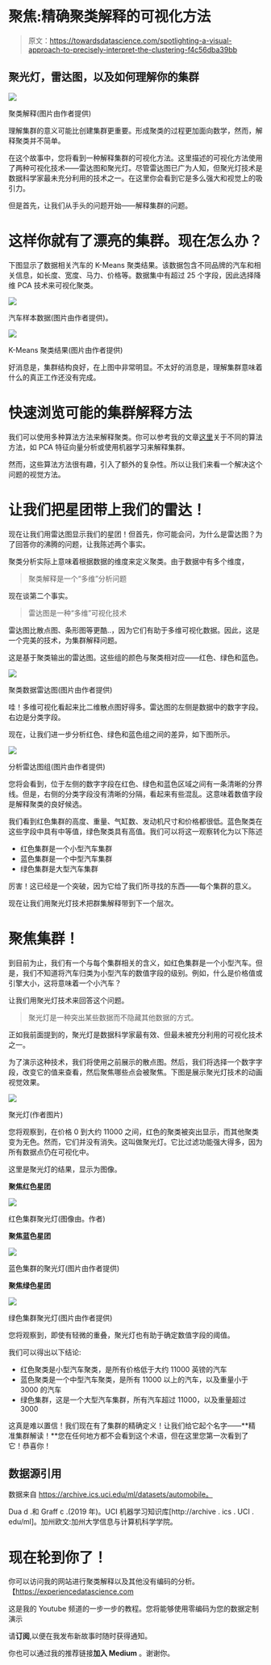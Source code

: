 # 聚焦:精确聚类解释的可视化方法

> 原文：<https://towardsdatascience.com/spotlighting-a-visual-approach-to-precisely-interpret-the-clustering-f4c56dba39bb>

## 聚光灯，雷达图，以及如何理解你的集群

![](img/7cdc5d18f0ce45dc7d56c2da19780655.png)

聚类解释(图片由作者提供)

理解集群的意义可能比创建集群更重要。形成聚类的过程更加面向数学，然而，解释聚类并不简单。

在这个故事中，您将看到一种解释集群的可视化方法。这里描述的可视化方法使用了两种可视化技术——雷达图和聚光灯。尽管雷达图已广为人知，但聚光灯技术是数据科学家最未充分利用的技术之一。在这里你会看到它是多么强大和视觉上的吸引力。

但是首先，让我们从手头的问题开始——解释集群的问题。

# 这样你就有了漂亮的集群。现在怎么办？

下图显示了数据相关汽车的 K-Means 聚类结果。该数据包含不同品牌的汽车和相关信息，如长度、宽度、马力、价格等。数据集中有超过 25 个字段，因此选择降维 PCA 技术来可视化聚类。

![](img/6576629b20653ab0fbfa6c6acfca0178.png)

汽车样本数据(图片由作者提供)。

![](img/f9e4cd69b756ffa753881a9832b7d1ac.png)

K-Means 聚类结果(图片由作者提供)

好消息是，集群结构良好，在上图中非常明显。不太好的消息是，理解集群意味着什么的真正工作还没有完成。

# 快速浏览可能的集群解释方法

我们可以使用多种算法方法来解释聚类。你可以参考我的文章[这里](/interpreting-clusters-29975099eea1)关于不同的算法方法，如 PCA 特征向量分析或使用机器学习来解释集群。

然而，这些算法方法很有趣，引入了额外的复杂性。所以让我们来看一个解决这个问题的视觉方法。

# 让我们把星团带上我们的雷达！

现在让我们用雷达图显示我们的星团！但首先，你可能会问，为什么是雷达图？为了回答你的沸腾的问题，让我陈述两个事实。

聚类分析实际上意味着根据数据的维度来定义聚类。由于数据中有多个维度，

> 聚类解释是一个“多维”分析问题

现在谈第二个事实。

> 雷达图是一种“多维”可视化技术

雷达图比散点图、条形图等更酷..，因为它们有助于多维可视化数据。因此，这是一个完美的技术，为集群解释问题。

这是基于聚类输出的雷达图。这些组的颜色与聚类相对应——红色、绿色和蓝色。

![](img/cc5f905da81b25c34c68c810cdff2a84.png)

聚类数据雷达图(图片由作者提供)

哇！多维可视化看起来比二维散点图好得多。雷达图的左侧是数据中的数字字段。右边是分类字段。

现在，让我们进一步分析红色、绿色和蓝色组之间的差异，如下图所示。

![](img/48f1eb80cd769679554843e7dc5320ad.png)

分析雷达图组(图片由作者提供)

您将会看到，位于左侧的数字字段在红色、绿色和蓝色区域之间有一条清晰的分界线。但是，右侧的分类字段没有清晰的分隔，看起来有些混乱。这意味着数值字段是解释聚类的良好候选。

我们看到红色集群的高度、重量、气缸数、发动机尺寸和价格都很低。蓝色聚类在这些字段中具有中等值，绿色聚类具有高值。我们可以将这一观察转化为以下陈述

*   红色集群是一个小型汽车集群
*   蓝色集群是一个中型汽车集群
*   绿色集群是大型汽车集群

厉害！这已经是一个突破，因为它给了我们所寻找的东西——每个集群的意义。

现在让我们用聚光灯技术把群集解释带到下一个层次。

# 聚焦集群！

到目前为止，我们有一个与每个集群相关的含义，如红色集群是一个小型汽车。但是，我们不知道将汽车归类为小型汽车的数值字段的级别。例如，什么是价格值或引擎大小，这将意味着一个小汽车？

让我们用聚光灯技术来回答这个问题。

> 聚光灯是一种突出某些数据而不隐藏其他数据的方式。

正如我前面提到的，聚光灯是数据科学家最有效、但最未被充分利用的可视化技术之一。

为了演示这种技术，我们将使用之前展示的散点图。然后，我们将选择一个数字字段，改变它的值来查看，然后聚焦哪些点会被聚焦。下图是展示聚光灯技术的动画视觉效果。

![](img/ed51e8f52e71b775c1f28bc792a3b20f.png)

聚光灯(作者图片)

您将观察到，在价格 0 到大约 11000 之间，红色的聚类被突出显示，而其他聚类变为无色。然而，它们并没有消失。这叫做聚光灯。它比过滤功能强大得多，因为所有数据点仍在可视化中。

这里是聚光灯的结果，显示为图像。

**聚焦红色星团**

![](img/f9ae9088609f97564780cc15bfb386ea.png)

红色集群聚光灯(图像由。作者)

**聚焦蓝色星团**

![](img/7f028f723b842fa3df039ad917a0f2af.png)

蓝色集群的聚光灯(图片由作者提供)

**聚焦绿色星团**

![](img/306abed03456366d5ebb3de8601d271c.png)

绿色集群聚光灯(图片由作者提供)

您将观察到，即使有轻微的重叠，聚光灯也有助于确定数值字段的阈值。

我们可以得出以下结论:

*   红色聚类是小型汽车聚类，是所有价格低于大约 11000 英镑的汽车
*   蓝色聚类是一个中型汽车聚类，是所有 11000 以上的汽车，以及重量小于 3000 的汽车
*   绿色集群，这是一个大型汽车集群，所有汽车超过 11000，以及重量超过 3000

这真是难以置信！我们现在有了集群的精确定义！让我们给它起个名字——**精准集群解读！**您在任何地方都不会看到这个术语，但在这里您第一次看到了它！恭喜你！

## 数据源引用

数据来自 https://archive.ics.uci.edu/ml/datasets/automobile。

Dua d .和 Graff c .(2019 年)。UCI 机器学习知识库[http://archive . ics . UCI . edu/ml]。加州欧文:加州大学信息与计算机科学学院。

# 现在轮到你了！

你可以访问我的网站进行聚类解释以及其他没有编码的分析。【https://experiencedatascience.com 

这是我的 Youtube 频道的一步一步的教程。您将能够使用零编码为您的数据定制演示

请**订阅**,以便在我发布新故事时随时获得通知。

[](https://pranay-dave9.medium.com/subscribe)  

你也可以通过我的推荐链接**加入 Medium** 。谢谢你。

[](https://pranay-dave9.medium.com/membership) 